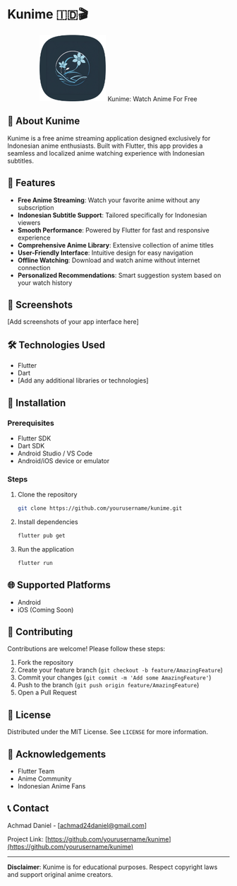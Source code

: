 # Kunime 🇮🇩🎬

<div align="center">
  <img src="/assets/images/ic_launcher.png" alt="Kunime Logo" width="150" height="150">
Kunime: Watch Anime For Free
</div>

## 🌟 About Kunime

Kunime is a free anime streaming application designed exclusively for Indonesian anime enthusiasts. Built with Flutter, this app provides a seamless and localized anime watching experience with Indonesian subtitles.

## 🚀 Features

- **Free Anime Streaming**: Watch your favorite anime without any subscription
- **Indonesian Subtitle Support**: Tailored specifically for Indonesian viewers
- **Smooth Performance**: Powered by Flutter for fast and responsive experience
- **Comprehensive Anime Library**: Extensive collection of anime titles
- **User-Friendly Interface**: Intuitive design for easy navigation
- **Offline Watching**: Download and watch anime without internet connection
- **Personalized Recommendations**: Smart suggestion system based on your watch history

## 📱 Screenshots

[Add screenshots of your app interface here]

## 🛠 Technologies Used

- Flutter
- Dart
- [Add any additional libraries or technologies]

## 🔧 Installation

### Prerequisites
- Flutter SDK
- Dart SDK
- Android Studio / VS Code
- Android/iOS device or emulator

### Steps
1. Clone the repository
   ```bash
   git clone https://github.com/yourusername/kunime.git
   ```

2. Install dependencies
   ```bash
   flutter pub get
   ```

3. Run the application
   ```bash
   flutter run
   ```

## 🌐 Supported Platforms
- Android
- iOS (Coming Soon)

## 🤝 Contributing

Contributions are welcome! Please follow these steps:

1. Fork the repository
2. Create your feature branch (`git checkout -b feature/AmazingFeature`)
3. Commit your changes (`git commit -m 'Add some AmazingFeature'`)
4. Push to the branch (`git push origin feature/AmazingFeature`)
5. Open a Pull Request

## 📄 License

Distributed under the MIT License. See `LICENSE` for more information.

## 🙌 Acknowledgements
- Flutter Team
- Anime Community
- Indonesian Anime Fans

## 📞 Contact

Achmad Daniel - [achmad24daniel@gmail.com]

Project Link: [https://github.com/yourusername/kunime](https://github.com/yourusername/kunime)

---

**Disclaimer**: Kunime is for educational purposes. Respect copyright laws and support original anime creators.
